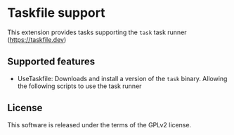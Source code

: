 # Taskfile support

This extension provides tasks supporting the `task` task runner (https://taskfile.dev)

## Supported features

 - UseTaskfile: Downloads and install a version of the `task` binary. Allowing the following scripts to use the task runner


## License

This software is released under the terms of the GPLv2 license.

